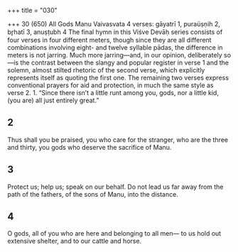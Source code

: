 +++
title = "030"

+++
30 (650) All Gods
Manu Vaivasvata
4 verses: gāyatrī 1, puraüṣṇih 2, br̥hatī 3, anuṣṭubh 4
The final hymn in this Viśve Devāḥ series consists of four verses in four different  meters, though since they are all different combinations involving eight- and twelve syllable pādas, the difference in meters is not jarring. Much more jarring—and,  in our opinion, deliberately so—is the contrast between the slangy and popular  register in verse 1 and the solemn, almost stilted rhetoric of the second verse, which  explicitly represents itself as quoting the first one. The remaining two verses express  conventional prayers for aid and protection, in much the same style as verse 2. 1. “Since there isn’t a little runt among you, gods, nor a little kid,
(you are) all just entirely great.”
## 2
Thus shall you be praised, you who care for the stranger, who are the  three and thirty,
you gods who deserve the sacrifice of Manu.
## 3
Protect us; help us; speak on our behalf.
Do not lead us far away from the path of the fathers, of the sons of
Manu, into the distance.
## 4
O gods, all of you who are here and belonging to all men—
to us hold out extensive shelter, and to our cattle and horse.